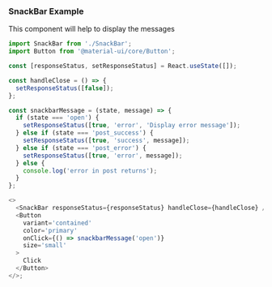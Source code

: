 <!-- import React, { useState } from 'react';
import PropTypes from 'prop-types';
import Snackbar from '@material-ui/core/Snackbar';
import MuiAlert from '@material-ui/lab/Alert';

function Alert(props) {
return <MuiAlert elevation={6} variant='filled' {...props} />;
}

export default function SnackBar(props) {
const responseStatus = props.responseStatus;

return (
<Snackbar
      open={responseStatus[0]}
      autoHideDuration={6000}
      onClose={props.handleClose}
    >
<Alert
        onClose={responseStatus[0]}
        severity={responseStatus[1]}
        onClose={props.handleClose}
      >
{responseStatus[2]}
</Alert>
</Snackbar>
);
}

SnackBar.propTypes = {
handleClose: PropTypes.func,
};
 -->

### SnackBar Example

This component will help to display the messages

```js
import SnackBar from './SnackBar';
import Button from '@material-ui/core/Button';

const [responseStatus, setResponseStatus] = React.useState([]);

const handleClose = () => {
  setResponseStatus([false]);
};

const snackbarMessage = (state, message) => {
  if (state === 'open') {
    setResponseStatus([true, 'error', 'Display error message']);
  } else if (state === 'post_success') {
    setResponseStatus([true, 'success', message]);
  } else if (state === 'post_error') {
    setResponseStatus([true, 'error', message]);
  } else {
    console.log('error in post returns');
  }
};

<>
  <SnackBar responseStatus={responseStatus} handleClose={handleClose} />
  <Button
    variant='contained'
    color='primary'
    onClick={() => snackbarMessage('open')}
    size='small'
  >
    Click
  </Button>
</>;
```
